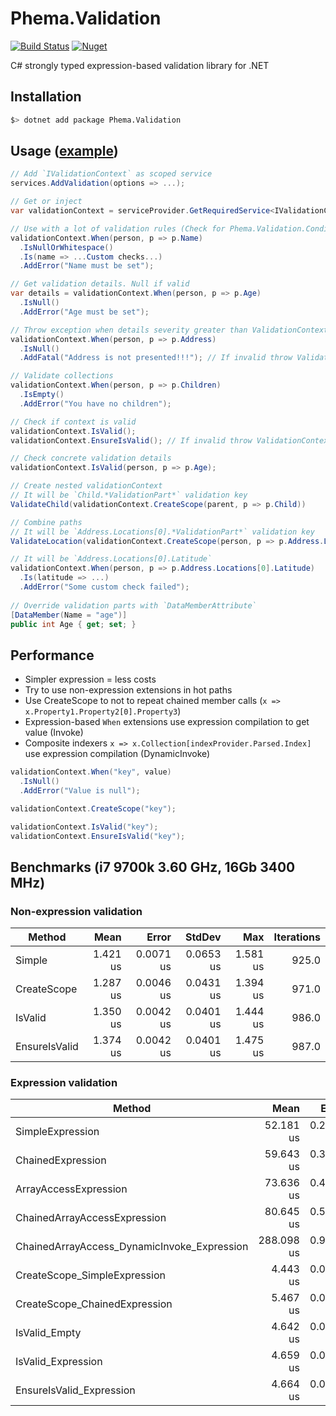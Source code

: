 # Phema.Validation

[![Build Status](https://cloud.drone.io/api/badges/phema-team/Phema.Validation/status.svg)](https://cloud.drone.io/phema-team/Phema.Validation)
[![Nuget](https://img.shields.io/nuget/v/Phema.Validation.svg)](https://www.nuget.org/packages/Phema.Validation)

C# strongly typed expression-based validation library for .NET

## Installation

```bash
$> dotnet add package Phema.Validation
```

## Usage ([example](https://github.com/phema-team/Phema.Validation/blob/master/examples/Phema.Validation.Example/Orders/ExampleOrdersController.cs))

```csharp
// Add `IValidationContext` as scoped service
services.AddValidation(options => ...);

// Get or inject
var validationContext = serviceProvider.GetRequiredService<IValidationContext>();

// Use with a lot of validation rules (Check for Phema.Validation.Conditions namespace)
validationContext.When(person, p => p.Name)
  .IsNullOrWhitespace()
  .Is(name => ...Custom checks...)
  .AddError("Name must be set");

// Get validation details. Null if valid
var details = validationContext.When(person, p => p.Age)
  .IsNull()
  .AddError("Age must be set");

// Throw exception when details severity greater than ValidationContext.ValidationSeverity
validationContext.When(person, p => p.Address)
  .IsNull()
  .AddFatal("Address is not presented!!!"); // If invalid throw ValidationConditionException

// Validate collections
validationContext.When(person, p => p.Children)
  .IsEmpty()
  .AddError("You have no children");

// Check if context is valid
validationContext.IsValid();
validationContext.EnsureIsValid(); // If invalid throw ValidationContextException

// Check concrete validation details
validationContext.IsValid(person, p => p.Age);

// Create nested validationContext
// It will be `Child.*ValidationPart*` validation key
ValidateChild(validationContext.CreateScope(parent, p => p.Child))

// Combine paths
// It will be `Address.Locations[0].*ValidationPart*` validation key
ValidateLocation(validationContext.CreateScope(person, p => p.Address.Locations[0]))

// It will be `Address.Locations[0].Latitude`
validationContext.When(person, p => p.Address.Locations[0].Latitude)
  .Is(latitude => ...)
  .AddError("Some custom check failed");
  
// Override validation parts with `DataMemberAttribute`
[DataMember(Name = "age")]
public int Age { get; set; }
```

## Performance

- Simpler expression = less costs
- Try to use non-expression extensions in hot paths
- Use CreateScope to not to repeat chained member calls (`x => x.Property1.Property2[0].Property3`)
- Expression-based `When` extensions use expression compilation to get value (Invoke)
- Composite indexers `x => x.Collection[indexProvider.Parsed.Index]` use expression compilation (DynamicInvoke)

```csharp
validationContext.When("key", value)
  .IsNull()
  .AddError("Value is null");

validationContext.CreateScope("key");

validationContext.IsValid("key");
validationContext.EnsureIsValid("key");
```

## Benchmarks (i7 9700k 3.60 GHz, 16Gb 3400 MHz)

### Non-expression validation

|        Method |     Mean |     Error |    StdDev |      Max | Iterations |
|-------------- |---------:|----------:|----------:|---------:|-----------:|
|        Simple | 1.421 us | 0.0071 us | 0.0653 us | 1.581 us |      925.0 |
|   CreateScope | 1.287 us | 0.0046 us | 0.0431 us | 1.394 us |      971.0 |
|       IsValid | 1.350 us | 0.0042 us | 0.0401 us | 1.444 us |      986.0 |
| EnsureIsValid | 1.374 us | 0.0042 us | 0.0401 us | 1.475 us |      987.0 |

### Expression validation

|                                      Method |       Mean |     Error |    StdDev |        Max | Iterations |
|-------------------------------------------- |-----------:|----------:|----------:|-----------:|-----------:|
|                            SimpleExpression |  52.181 us | 0.2692 us | 2.5770 us |  60.106 us |      998.0 |
|                           ChainedExpression |  59.643 us | 0.3316 us | 3.1521 us |  68.800 us |      984.0 |
|                       ArrayAccessExpression |  73.636 us | 0.4902 us | 4.6804 us |  89.787 us |      993.0 |
|                ChainedArrayAccessExpression |  80.645 us | 0.5602 us | 5.3484 us |  98.931 us |      993.0 |
| ChainedArrayAccess_DynamicInvoke_Expression | 288.098 us | 0.9826 us | 9.3864 us | 317.175 us |      994.0 |
|                CreateScope_SimpleExpression |   4.443 us | 0.0156 us | 0.1469 us |   4.838 us |      965.0 |
|               CreateScope_ChainedExpression |   5.467 us | 0.0301 us | 0.2849 us |   6.237 us |      973.0 |
|                               IsValid_Empty |   4.642 us | 0.0241 us | 0.2275 us |   5.275 us |      970.0 |
|                          IsValid_Expression |   4.659 us | 0.0192 us | 0.1826 us |   5.138 us |      982.0 |
|                    EnsureIsValid_Expression |   4.664 us | 0.0262 us | 0.2496 us |   5.450 us |      991.0 |
